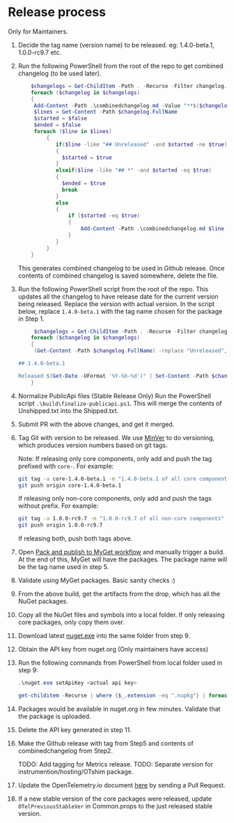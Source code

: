 # Release process

Only for Maintainers.

 1. Decide the tag name (version name) to be released. eg: 1.4.0-beta.1,
    1.0.0-rc9.7 etc.

 2. Run the following PowerShell from the root of the repo to get combined
    changelog (to be used later).

    ```powershell
        $changelogs = Get-ChildItem -Path . -Recurse -Filter changelog.md
        foreach ($changelog in $changelogs)
        {
         Add-Content -Path .\combinedchangelog.md -Value "**$($changelog.Directory.Name)**"
         $lines = Get-Content -Path $changelog.FullName
         $started = $false
         $ended = $false
         foreach ($line in $lines)
             {
                if($line -like "## Unreleased" -and $started -ne $true)
                {
                  $started = $true
                }
                elseif($line -like "## *" -and $started -eq $true)
                {
                  $ended = $true
                  break
                }
                else
                {
                    if ($started -eq $true)
                    {
                        Add-Content -Path .\combinedchangelog.md $line
                    }
                }
             }
        }
    ```

    This generates combined changelog to be used in Github release. Once
    contents of combined changelog is saved somewhere, delete the file.

 3. Run the following PowerShell script from the root of the repo. This updates
    all the changelog to have release date for the current version being
    released. Replace the version with actual version. In the script below,
    replace `1.4.0-beta.1` with the tag name chosen for the package in Step 1.

    ```powershell
         $changelogs = Get-ChildItem -Path . -Recurse -Filter changelog.md
        foreach ($changelog in $changelogs)
        {
         (Get-Content -Path $changelog.FullName) -replace "Unreleased", "Unreleased

    ## 1.4.0-beta.1

    Released $(Get-Date -UFormat '%Y-%b-%d')" | Set-Content -Path $changelog.FullName
        }
    ```

 4. Normalize PublicApi files (Stable Release Only) Run the PowerShell script
    `.\build\finalize-publicapi.ps1`. This will merge the contents of
    Unshipped.txt into the Shipped.txt.

 5. Submit PR with the above changes, and get it merged.

 6. Tag Git with version to be released. We use
    [MinVer](https://github.com/adamralph/minver) to do versioning, which
    produces version numbers based on git tags.

    Note: If releasing only core components, only add and push the tag prefixed
    with `core-`. For example:

    ```sh
    git tag -a core-1.4.0-beta.1 -m "1.4.0-beta.1 of all core components"
    git push origin core-1.4.0-beta.1
    ```

    If releasing only non-core components, only add and push the tags without
    prefix. For example:

    ```sh
    git tag -a 1.0.0-rc9.7 -m "1.0.0-rc9.7 of all non-core components"
    git push origin 1.0.0-rc9.7
    ```

    If releasing both, push both tags above.

 7. Open [Pack and publish to MyGet
    workflow](https://github.com/open-telemetry/opentelemetry-dotnet/actions/workflows/publish-packages-1.0.yml)
    and manually trigger a build. At the end of this, MyGet will have the
    packages. The package name will be the tag name used in step 5.

 8. Validate using MyGet packages. Basic sanity checks :)

 9. From the above build, get the artifacts from the drop, which has all the
    NuGet packages.

10. Copy all the NuGet files and symbols into a local folder. If only releasing
    core packages, only copy them over.

11. Download latest [nuget.exe](https://www.nuget.org/downloads) into the same
    folder from step 9.

12. Obtain the API key from nuget.org (Only maintainers have access)

13. Run the following commands from PowerShell from local folder used in step 9:

    ```powershell
    .\nuget.exe setApiKey <actual api key>

    get-childitem -Recurse | where {$_.extension -eq ".nupkg"} | foreach ($_) {.\nuget.exe push $_.fullname -Source https://api.nuget.org/v3/index.json}
    ```

14. Packages would be available in nuget.org in few minutes. Validate that the
    package is uploaded.

15. Delete the API key generated in step 11.

16. Make the Github release with tag from Step5 and contents of
    combinedchangelog from Step2.

    TODO: Add tagging for Metrics release. TODO: Separate version for
    instrumention/hosting/OTshim package.

17. Update the OpenTelemetry.io document
    [here](https://github.com/open-telemetry/opentelemetry.io/tree/main/content/en/docs/net)
    by sending a Pull Request.

18. If a new stable version of the core packages were released, update
    `OTelPreviousStableVer` in Common.props to the just released stable version.
